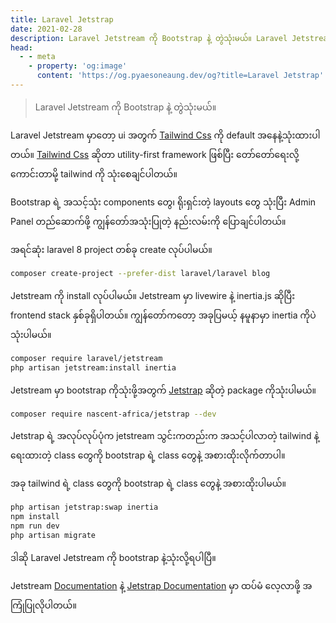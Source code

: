 ```yaml
---
title: Laravel Jetstrap
date: 2021-02-28
description: Laravel Jetstream ကို Bootstrap နဲ့ တွဲသုံးမယ်။ Laravel Jetstream မှာတော့ ui အတွက် Tailwind Css ကို default အနေနဲ့သုံးထားပါတယ်။ Tailwind Css ဆိုတာ utility-first framework ဖြစ်ပြီး တော်တော်ရေးလို့ကောင်းတာမို့ tailwind ကို သုံးစေချင်ပါတယ်။
head:
  - - meta
    - property: 'og:image'
      content: 'https://og.pyaesoneaung.dev/og?title=Laravel Jetstrap'
---
```


> Laravel Jetstream ကို Bootstrap နဲ့ တွဲသုံးမယ်။

Laravel Jetstream မှာတော့ ui အတွက် [Tailwind Css](https://tailwindcss.com) ကို default အနေနဲ့သုံးထားပါတယ်။ [Tailwind Css](https://tailwindcss.com) ဆိုတာ utility-first framework ဖြစ်ပြီး တော်တော်ရေးလို့ကောင်းတာမို့ tailwind ကို သုံးစေချင်ပါတယ်။

Bootstrap ရဲ့ အသင့်သုံး components တွေ၊ ရိုးရှင်းတဲ့ layouts တွေ သုံးပြီး Admin Panel တည်ဆောက်ဖို့ ကျွန်တော်အသုံးပြုတဲ့ နည်းလမ်းကို ပြောချင်ပါတယ်။

အရင်ဆုံး laravel 8 project တစ်ခု create လုပ်ပါမယ်။

```bash
composer create-project --prefer-dist laravel/laravel blog
```

Jetstream ကို install လုပ်ပါမယ်။ Jetstream မှာ livewire နဲ့ inertia.js ဆိုပြီး frontend stack နှစ်ခုရှိပါတယ်။ ကျွန်တော်ကတော့ အခုပြမယ့် နမူနာမှာ inertia ကိုပဲသုံးပါမယ်။

```bash
composer require laravel/jetstream
php artisan jetstream:install inertia
```

Jetstream မှာ bootstrap ကိုသုံးဖို့အတွက် [Jetstrap](https://github.com/nascent-africa/jetstrap) ဆိုတဲ့ package ကိုသုံးပါမယ်။

```bash
composer require nascent-africa/jetstrap --dev
```

Jetstrap ရဲ့ အလုပ်လုပ်ပုံက jetstream သွင်းကတည်းက အသင့်ပါလာတဲ့ tailwind နဲ့ရေးထားတဲ့ class တွေကို bootstrap ရဲ့ class တွေနဲ့ အစားထိုးလိုက်တာပါ။

အခု tailwind ရဲ့ class တွေကို bootstrap ရဲ့ class တွေနဲ့ အစားထိုးပါမယ်။

```bash
php artisan jetstrap:swap inertia
npm install
npm run dev
php artisan migrate
```

ဒါဆို Laravel Jetstream ကို bootstrap နဲ့သုံးလို့ရပါပြီ။

Jetstream [Documentation](https://jetstream.laravel.com/1.x/introduction.html) နဲ့ [Jetstrap Documentation](https://github.com/nascent-africa/jetstrap) မှာ ထပ်မံ လေ့လာဖို့ အကြုံပြုလိုပါတယ်။
